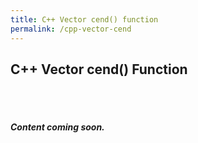 ```yaml
---
title: C++ Vector cend() function
permalink: /cpp-vector-cend
---
```


## C++ Vector cend() Function
<br/><br/>

#####  Content coming soon.

<br/><br/>
